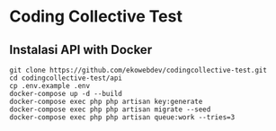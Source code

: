 # Coding Collective Test

## Instalasi API with Docker

```
git clone https://github.com/ekowebdev/codingcollective-test.git
cd codingcollective-test/api
cp .env.example .env
docker-compose up -d --build
docker-compose exec php php artisan key:generate
docker-compose exec php php artisan migrate --seed
docker-compose exec php php artisan queue:work --tries=3
```